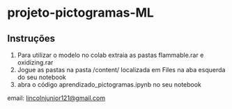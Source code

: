 # projeto-pictogramas-ML

## Instruções
1. Para utilizar o modelo no colab extraia as pastas flammable.rar e oxidizing.rar
2. Jogue as pastas na pasta /content/ localizada em Files na aba esquerda do seu notebook
3. abra o código aprendizado_pictogramas.ipynb no seu notebook

email: lincolnjunior121@gmail.com
